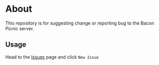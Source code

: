 # About

This repository is for suggesting change or reporting bug to the Bacon Picnic server.

## Usage

Head to the [Issues](https://github.com/bacon-picnic/suggestions/issues) page and click `New Issue`
